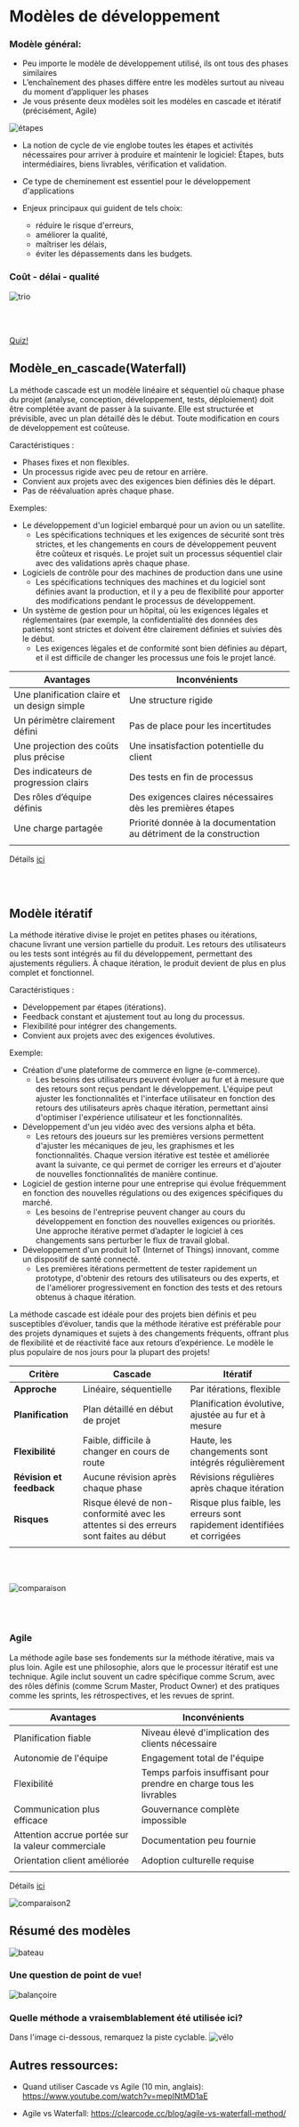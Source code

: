 # Modèles de développement

### Modèle général:

- Peu importe le modèle de développement utilisé, ils ont tous des phases similaires
- L’enchaînement des phases diffère entre les modèles surtout au niveau du moment d’appliquer les phases
- Je vous présente deux modèles soit les modèles en cascade et itératif (précisément, Agile)

![étapes](img/5etapes.png)


- La notion de cycle de vie englobe toutes les étapes et activités nécessaires pour arriver à produire et maintenir le logiciel: Étapes, buts intermédiaires, biens livrables, vérification et validation.

- Ce type de cheminement est essentiel pour le développement d'applications
- Enjeux principaux qui guident de tels choix: 
    - réduire le risque d'erreurs,
    - améliorer la qualité,
    - maîtriser les délais,
    - éviter les dépassements dans les budgets.


### Coût - délai - qualité

![trio](img/trio.png)

<br>
<br>

[Quiz!](quiz4.md)

## Modèle_en_cascade(Waterfall)

La méthode cascade est un modèle linéaire et séquentiel où chaque phase du projet (analyse, conception, développement, tests, déploiement) doit être complétée avant de passer à la suivante. Elle est structurée et prévisible, avec un plan détaillé dès le début. Toute modification en cours de développement est coûteuse.

Caractéristiques :
- Phases fixes et non flexibles.
- Un processus rigide avec peu de retour en arrière.
- Convient aux projets avec des exigences bien définies dès le départ.
- Pas de réévaluation après chaque phase.

Exemples: 
- Le développement d'un logiciel embarqué pour un avion ou un satellite.
    - Les spécifications techniques et les exigences de sécurité sont très strictes, et les changements en cours de développement peuvent être coûteux et risqués. Le projet suit un processus séquentiel clair avec des validations après chaque phase.
- Logiciels de contrôle pour des machines de production dans une usine
    - Les spécifications techniques des machines et du logiciel sont définies avant la production, et il y a peu de flexibilité pour apporter des modifications pendant le processus de développement.
- Un système de gestion pour un hôpital, où les exigences légales et réglementaires (par exemple, la confidentialité des données des patients) sont strictes et doivent être clairement définies et suivies dès le début.
    - Les exigences légales et de conformité sont bien définies au départ, et il est difficile de changer les processus une fois le projet lancé.


|Avantages                | Inconvénients                    | 
|------------------------|-----------------------------------|
|Une planification claire et un design simple     | Une structure rigide            | 
|Un périmètre clairement défini          | Pas de place pour les incertitudes                  |
|Une projection des coûts plus précise         | Une insatisfaction potentielle du client                    |
|Des indicateurs de progression clairs          | Des tests en fin de processus                    |
|Des rôles d’équipe définis          | Des exigences claires nécessaires dès les premières étapes           | 
|Une charge partagée             | Priorité donnée à la documentation au détriment de la construction            | 
| | |

Détails [ici](https://www.servicenow.com/fr/products/strategic-portfolio-management/what-is-agile-vs-waterfall.html#:~:text=La%20m%C3%A9thode%20Agile%20repose%20sur,plusieurs%20t%C3%A2ches%20en%20m%C3%AAme%20temps.&text=Les%20it%C3%A9rations%20Agile%20apportent%20de,apporter%20des%20am%C3%A9liorations%20aux%20produits.) 

<br>
<br>

## Modèle itératif

La méthode itérative divise le projet en petites phases ou itérations, chacune livrant une version partielle du produit. Les retours des utilisateurs ou les tests sont intégrés au fil du développement, permettant des ajustements réguliers. À chaque itération, le produit devient de plus en plus complet et fonctionnel.

Caractéristiques :
- Développement par étapes (itérations).
- Feedback constant et ajustement tout au long du processus.
- Flexibilité pour intégrer des changements.
- Convient aux projets avec des exigences évolutives.

Exemple:

- Création d'une plateforme de commerce en ligne (e-commerce).
    -  Les besoins des utilisateurs peuvent évoluer au fur et à mesure que des retours sont reçus pendant le développement. L'équipe peut ajuster les fonctionnalités et l'interface utilisateur en fonction des retours des utilisateurs après chaque itération, permettant ainsi d'optimiser l'expérience utilisateur et les fonctionnalités.
- Développement d'un jeu vidéo avec des versions alpha et bêta.
    - Les retours des joueurs sur les premières versions permettent d'ajuster les mécaniques de jeu, les graphismes et les fonctionnalités. Chaque version itérative est testée et améliorée avant la suivante, ce qui permet de corriger les erreurs et d'ajouter de nouvelles fonctionnalités de manière continue.
- Logiciel de gestion interne pour une entreprise qui évolue fréquemment en fonction des nouvelles régulations ou des exigences spécifiques du marché.
    - Les besoins de l'entreprise peuvent changer au cours du développement en fonction des nouvelles exigences ou priorités. Une approche itérative permet d’adapter le logiciel à ces changements sans perturber le flux de travail global.
- Développement d'un produit IoT (Internet of Things) innovant, comme un dispositif de santé connecté.
    - Les premières itérations permettent de tester rapidement un prototype, d'obtenir des retours des utilisateurs ou des experts, et de l'améliorer progressivement en fonction des tests et des retours obtenus à chaque itération.




La méthode cascade est idéale pour des projets bien définis et peu susceptibles d’évoluer, tandis que la méthode itérative est préférable pour des projets dynamiques et sujets à des changements fréquents, offrant plus de flexibilité et de réactivité face aux retours d’expérience. Le modèle le plus populaire de nos jours pour la plupart des projets!



| Critère                | Cascade                           | Itératif                       |
|------------------------|-----------------------------------|--------------------------------|
| **Approche**           | Linéaire, séquentielle            | Par itérations, flexible       |
| **Planification**      | Plan détaillé en début de projet  | Planification évolutive, ajustée au fur et à mesure |
| **Flexibilité**        | Faible, difficile à changer en cours de route | Haute, les changements sont intégrés régulièrement |
| **Révision et feedback**| Aucune révision après chaque phase | Révisions régulières après chaque itération |
| **Risques**            | Risque élevé de non-conformité avec les attentes si des erreurs sont faites au début | Risque plus faible, les erreurs sont rapidement identifiées et corrigées |
| | |

<br>
<br>

![comparaison](img/comparaison.png)

<br>
<br>

### Agile

La méthode agile base ses fondements sur la méthode itérative, mais va plus loin. Agile est une philosophie, alors que le processur itératif est une technique. Agile inclut souvent un cadre spécifique comme Scrum, avec des rôles définis (comme Scrum Master, Product Owner) et des pratiques comme les sprints, les rétrospectives, et les revues de sprint.



|Avantages                | Inconvénients                    | 
|------------------------|-----------------------------------|
|Planification fiable             | Niveau élevé d'implication des clients nécessaire            | 
|Autonomie de l'équipe           | Engagement total de l'équipe                  |
|Flexibilité         | Temps parfois insuffisant pour prendre en charge tous les livrables                    |
|Communication plus efficace           | Gouvernance complète impossible                    |
|Attention accrue portée sur la valeur commerciale            | Documentation peu fournie            | 
|Orientation client améliorée             | Adoption culturelle requise            | 
| | |

Détails [ici](https://www.servicenow.com/fr/products/strategic-portfolio-management/what-is-agile-vs-waterfall.html#:~:text=La%20m%C3%A9thode%20Agile%20repose%20sur,plusieurs%20t%C3%A2ches%20en%20m%C3%AAme%20temps.&text=Les%20it%C3%A9rations%20Agile%20apportent%20de,apporter%20des%20am%C3%A9liorations%20aux%20produits.) 




![comparaison2](img/comparaison2.jpg)

## Résumé des modèles

![bateau](img/bateau.png)

### Une question de point de vue!
![balançoire](img/tree_swing.png)


### Quelle méthode a vraisemblablement été utilisée ici?
Dans l'image ci-dessous, remarquez la piste cyclable. 
![vélo](img/piste_cyclable.webp)



## Autres ressources:

- Quand utiliser Cascade vs Agile (10 min, anglais): https://www.youtube.com/watch?v=mepINtMD1aE 


- Agile vs Waterfall: https://clearcode.cc/blog/agile-vs-waterfall-method/

